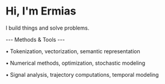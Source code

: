 Hi, I'm Ermias
==============

I build things and solve problems.

--- Methods & Tools ---

• Tokenization, vectorization, semantic representation

• Numerical methods, optimization, stochastic modeling

• Signal analysis, trajectory computations, temporal modeling


<!-- ![GitHub stats](https://github-readme-stats.vercel.app/api?username=ErmiasAT&show_icons=true&theme=radical) -->


